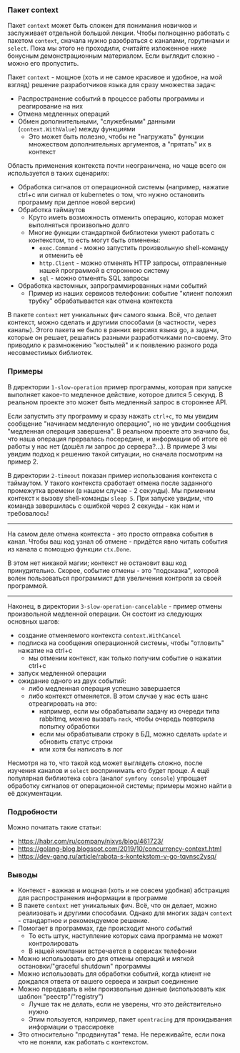### Пакет context

Пакет `context` может быть сложен для понимания новичков и заслуживает отдельной большой лекции.
Чтобы полноценно работать с пакетом `context`, сначала нужно разобраться с каналами, горутинами и `select`.
Пока мы этого не проходили, считайте изложенное ниже бонусным демонстрационным материалом.
Если выглядит сложно - можно его пропустить.

Пакет `context` - мощное (хоть и не самое красивое и удобное, на мой взгляд) решение разработчиков языка для сразу множества задач:

* Распространение событий в процессе работы программы и реагирование на них
* Отмена медленных операций
* Обмен дополнительными, "служебными" данными (`context.WithValue`) между функциями
  * Это может быть полезно, чтобы не "нагружать" функции множеством дополнительных аргументов, а "прятать" их в контекст 

Область применения контекста почти неограничена, но чаще всего он используется в таких сценариях:
* Обработка сигналов от операционной системы (например, нажатие ctrl+c или сигнал от kubernetes о том, что нужно остановить программу при деплое новой версии)
* Обработка таймаутов
  * Круто иметь возможность отменить операцию, которая может выполняться произвольно долго
  * Многие функции стандартной библиотеки умеют работать с контекстом, то есть могут быть отменены:
    * `exec.Command` - можно запустить произвольную shell-команду и отменить её
    * `http.Client` - можно отменять HTTP запросы, отправленные нашей программой в стороннюю систему
    * `sql` - можно отменять SQL запросы
* Обработка кастомных, запрограммированных нами событий
  * Пример из наших сервисов телефонии: событие "клиент положил трубку" обрабатывается как отмена контекста

В пакете `context` нет уникальных фич самого языка. Всё, что делает контекст, можно сделать и другими способами (в частности, через каналы).
Этого пакета не было в ранних версиях языка go, а задачи, которые он решает, решались разными разработчиками по-своему.
Это приводило к размножению "костылей" и к появлению разного рода несовместимых библиотек.

### Примеры

В директории `1-slow-operation` пример программы, которая при запуске выполняет какое-то медленное действие, которое длится 5 секунд. В реальном проекте это может быть медленный запрос в стороннее API.

Если запустить эту программу и сразу нажать `ctrl+c`, то мы увидим сообщение "начинаем медленную операцию", но не увидим сообщения "медленная операция завершена". В реальном проекте это значило бы, что наша операция прервалась посередине, и информации об итоге её работы у нас нет (дошёл ли запрос до сервера?...).
В примере 3 мы увидим подход к решению такой ситуации, но сначала посмотрим на пример 2.

В директории `2-timeout` показан пример использования контекста с таймаутом.
У такого контекста сработает отмена после заданного промежутка времени (в нашем случае - 2 секунды).
Мы применим контекст к вызову shell-команды `sleep 5`. При запуске увидим, что команда завершилась с ошибкой через 2 секунды - как нам и требовалось!

-----------

На самом деле отмена контекста - это просто отправка события в канал.
Чтобы ваш код узнал об отмене - придётся явно читать события из канала с помощью функции `ctx.Done`.

В этом нет никакой магии; контекст не остановит ваш код принудительно. Скорее, событие отмены - это "подсказка", которой волен пользоваться программист для увеличения контроля за своей программой.

-----------------

Наконец, в директории `3-slow-operation-cancelable` - пример отмены произвольной медленной операции.
Он состоит из следующих основных шагов:
* создание отменяемого контекста `context.WithCancel`
* подписка на сообщения операционной системы, чтобы "отловить" нажатие на ctrl+c
  * мы отменим контекст, как только получим событие о нажатии ctrl+c
* запуск медленной операции
* ожидание одного из двух событий:
  * либо медленная операция успешно завершается
  * либо контекст отменяется. В этом случае у нас есть шанс отреагировать на это:
    * например, если мы обрабатывали задачу из очереди типа rabbitmq, можно вызвать `nack`, чтобы очередь повторила попытку обработки 
    * если мы обрабатывали строку в БД, можно сделать `update` и обновить статус строки
    * или хотя бы написать в лог

Несмотря на то, что такой код может выглядеть сложно, после изучения каналов и `select` воспринимать его будет проще. А ещё популярная библиотека `cobra` (аналог `symfony console`) упрощает обработку сигналов от операционной системы; примеры можно найти в её документации.

### Подробности

Можно почитать такие статьи:

* https://habr.com/ru/company/nixys/blog/461723/
* https://golang-blog.blogspot.com/2019/10/concurrency-context.html
* https://dev-gang.ru/article/rabota-s-kontekstom-v-go-tqvnsc2ysq/

### Выводы

* Контекст - важная и мощная (хоть и не совсем удобная) абстракция для распространения информации в программе
* В пакете `context` нет уникальных фич. Всё, что он делает, можно реализовать и другими способами. Однако для многих задач `context` - стандартное и рекомендуемое решение.
* Помогает в программах, где происходит много *событий*
  * То есть штук, наступление которых сама программа не может контролировать 
  * В нашей компании встречается в сервисах телефонии 
* Можно использовать его для отмены операций и мягкой остановки/"graceful shutdown" программы
* Можно использовать для обработки событий, когда клиент не дождался ответа от вашего сервера и закрыл соединение
* Можно передавать в нём произвольные данные (использовать как шаблон "реестр"/"registry")
  * Лучше так не делать, если не уверены, что это действительно нужно
  * Этим пользуется, например, пакет `opentracing` для прокидывания информации о трассировке
* Это относительно "продвинутая" тема. Не переживайте, если пока что не поняли, как работать с контекстом.
